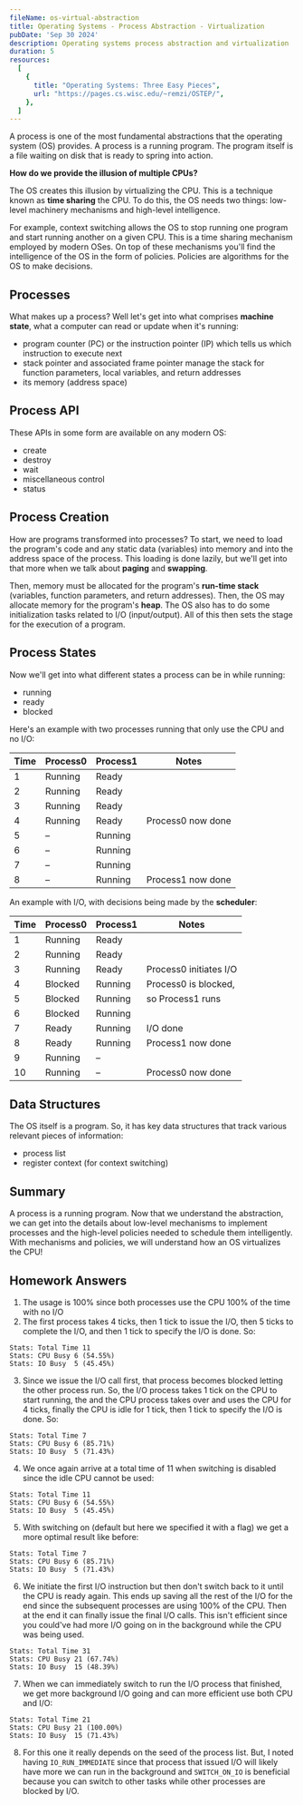 ```yaml
---
fileName: os-virtual-abstraction
title: Operating Systems - Process Abstraction - Virtualization
pubDate: 'Sep 30 2024'
description: Operating systems process abstraction and virtualization
duration: 5
resources:
  [
    {
      title: "Operating Systems: Three Easy Pieces",
      url: "https://pages.cs.wisc.edu/~remzi/OSTEP/",
    },
  ]
---
```


A process is one of the most fundamental abstractions that the operating system (OS) provides. A process is a running program. The program itself is a file waiting on disk that is ready to spring into action.

**How do we provide the illusion of multiple CPUs?**

The OS creates this illusion by virtualizing the CPU. This is a technique known as **time sharing** the CPU. To do this, the OS needs two things: low-level machinery mechanisms and high-level intelligence.

For example, context switching allows the OS to stop running one program and start running another on a given CPU. This is a time sharing mechanism employed by modern OSes. On top of these mechanisms you'll find the intelligence of the OS in the form of policies. Policies are algorithms for the OS to make decisions.

## Processes

What makes up a process? Well let's get into what comprises **machine state**, what a computer can read or update when it's running:
  - program counter (PC) or the instruction pointer (IP) which tells us which instruction to execute next
  - stack pointer and associated frame pointer manage the stack for function parameters, local variables, and return addresses
- its memory (address space)

## Process API

These APIs in some form are available on any modern OS:

- create
- destroy
- wait
- miscellaneous control
- status

## Process Creation

How are programs transformed into processes? To start, we need to load the program's code and any static data (variables) into memory and into the address space of the process. This loading is done lazily, but we'll get into that more when we talk about **paging** and **swapping**.

Then, memory must be allocated for the program's **run-time stack** (variables, function parameters, and return addresses). Then, the OS may allocate memory for the program's **heap**. The OS also has to do some initialization tasks related to I/O (input/output). All of this then sets the stage for the execution of a program.

## Process States

Now we'll get into what different states a process can be in while running:
- running
- ready
- blocked

Here's an example with two processes running that only use the CPU and no I/O:

| Time | Process0 | Process1 | Notes               |
|------|----------|----------|---------------------|
| 1    | Running  | Ready    |                     |
| 2    | Running  | Ready    |                     |
| 3    | Running  | Ready    |                     |
| 4    | Running  | Ready    | Process0 now done   |
| 5    | –        | Running  |                     |
| 6    | –        | Running  |                     |
| 7    | –        | Running  |                     |
| 8    | –        | Running  | Process1 now done   |

An example with I/O, with decisions being made by the **scheduler**:

| Time | Process0 | Process1 | Notes                      |
|------|----------|----------|----------------------------|
| 1    | Running  | Ready    |                            |
| 2    | Running  | Ready    |                            |
| 3    | Running  | Ready    | Process0 initiates I/O      |
| 4    | Blocked  | Running  | Process0 is blocked,        |
| 5    | Blocked  | Running  | so Process1 runs            |
| 6    | Blocked  | Running  |                            |
| 7    | Ready    | Running  | I/O done                   |
| 8    | Ready    | Running  | Process1 now done           |
| 9    | Running  | –        |                            |
| 10   | Running  | –        | Process0 now done           |

## Data Structures

The OS itself is a program. So, it has key data structures that track various relevant pieces of information:
- process list
- register context (for context switching)

## Summary

A process is a running program. Now that we understand the abstraction, we can get into the details about low-level mechanisms to implement processes and the high-level policies needed to schedule them intelligently. With mechanisms and policies, we will understand how an OS virtualizes the CPU!

## Homework Answers

1. The usage is 100% since both processes use the CPU 100% of the time with no I/O
2. The first process takes 4 ticks, then 1 tick to issue the I/O, then 5 ticks to complete the I/O, and then 1 tick to specify the I/O is done. So:

```
Stats: Total Time 11
Stats: CPU Busy 6 (54.55%)
Stats: IO Busy  5 (45.45%)
```

3. Since we issue the I/O call first, that process becomes blocked letting the other process run. So, the I/O process takes 1 tick on the CPU to start running, the and the CPU process takes over and uses the CPU for 4 ticks, finally the CPU is idle for 1 tick, then 1 tick to specify the I/O is done. So:

```
Stats: Total Time 7
Stats: CPU Busy 6 (85.71%)
Stats: IO Busy  5 (71.43%)
```

4. We once again arrive at a total time of 11 when switching is disabled since the idle CPU cannot be used:

```
Stats: Total Time 11
Stats: CPU Busy 6 (54.55%)
Stats: IO Busy  5 (45.45%)
```

5. With switching on (default but here we specified it with a flag) we get a more optimal result like before:

```
Stats: Total Time 7
Stats: CPU Busy 6 (85.71%)
Stats: IO Busy  5 (71.43%)
```

6. We initiate the first I/O instruction but then don't switch back to it until the CPU is ready again. This ends up saving all the rest of the I/O for the end since the subsequent processes are using 100% of the CPU. Then at the end it can finally issue the final I/O calls. This isn't efficient since you could've had more I/O going on in the background while the CPU was being used.

```
Stats: Total Time 31
Stats: CPU Busy 21 (67.74%)
Stats: IO Busy  15 (48.39%)
```

7. When we can immediately switch to run the I/O process that finished, we get more background I/O going and can more efficient use both CPU and I/O:

```
Stats: Total Time 21
Stats: CPU Busy 21 (100.00%)
Stats: IO Busy  15 (71.43%)
```

8. For this one it really depends on the seed of the process list. But, I noted having `IO_RUN_IMMEDIATE` since that process that issued I/O will likely have more we can run in the background and `SWITCH_ON_IO` is beneficial because you can switch to other tasks while other processes are blocked by I/O.